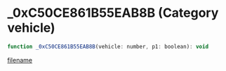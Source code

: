 # _0xC50CE861B55EAB8B (Category vehicle)

```js
function _0xC50CE861B55EAB8B(vehicle: number, p1: boolean): void
```

[filename](_0xC50CE861B55EAB8B_m.md ':include')